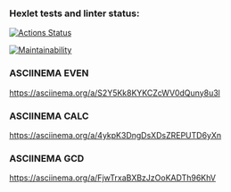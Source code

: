 ### Hexlet tests and linter status:
[![Actions Status](https://github.com/denny-cnf/php-project-45/workflows/hexlet-check/badge.svg)](https://github.com/denny-cnf/php-project-45/actions)

[![Maintainability](https://api.codeclimate.com/v1/badges/d0bc44722398bfd02d89/maintainability)](https://codeclimate.com/github/denny-cnf/php-project-45/maintainability)

### ASCIINEMA EVEN
https://asciinema.org/a/S2Y5Kk8KYKCZcWV0dQuny8u3l

### ASCIINEMA CALC
https://asciinema.org/a/4ykpK3DngDsXDsZREPUTD6yXn

### ASCIINEMA GCD
https://asciinema.org/a/FjwTrxaBXBzJzOoKADTh96KhV